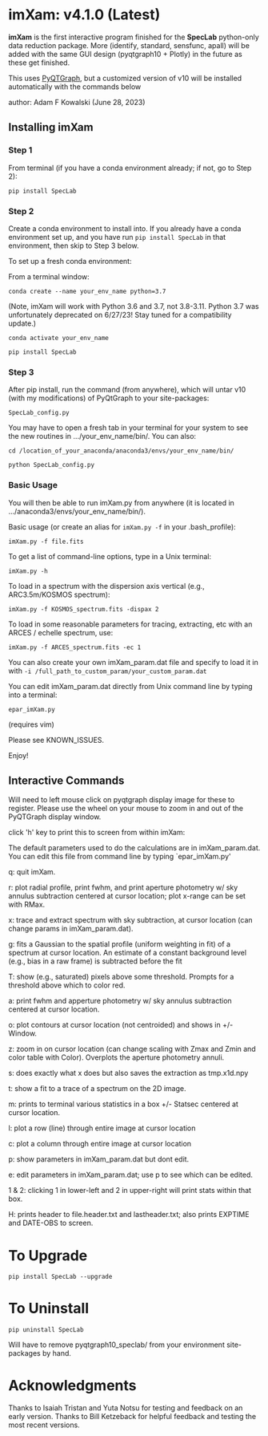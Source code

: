 # imXam:  v4.1.0 (Latest)

**imXam** is the first interactive program finished for the **SpecLab** python-only
data reduction package.  More (identify, standard, sensfunc, apall) will be added
with the same GUI design (pyqtgraph10 + Plotly) in the future as these get finished.

This uses [PyQTGraph](https://www.pyqtgraph.org/), but a customized version of v10 will be installed automatically with the commands below

author: Adam F Kowalski (June 28, 2023)

## Installing imXam 

### Step 1

From terminal (if you have a conda environment already; if not, go to Step 2):

`pip install SpecLab`


### Step 2

Create a conda environment to install into.  If you already have a conda environment set up, and you have
run `pip install SpecLab` in that environment, then skip to Step 3 below.

To set up a fresh conda environment:

From a terminal window:

`conda create --name your_env_name python=3.7`

(Note, imXam will work with Python 3.6 and 3.7, not 3.8-3.11.  Python 3.7 was unfortunately deprecated on 6/27/23! Stay tuned for a compatibility update.)


`conda activate your_env_name`

`pip install SpecLab`


### Step 3

After pip install, run the command (from anywhere), which will untar v10 (with my modifications) of PyQtGraph to your site-packages:

`SpecLab_config.py`

You may have to open a fresh tab in your terminal for your system to see the new routines in .../your_env_name/bin/.  You can also:

`cd /location_of_your_anaconda/anaconda3/envs/your_env_name/bin/`

`python SpecLab_config.py`


### Basic Usage

You will then be able to run imXam.py from anywhere (it is located in .../anaconda3/envs/your_env_name/bin/).

Basic usage (or create an alias for `imXam.py -f` in your .bash_profile):

`imXam.py -f file.fits`

To get a list of command-line options, type in a Unix terminal:

`imXam.py -h`

To load in a spectrum with the dispersion axis vertical (e.g., ARC3.5m/KOSMOS spectrum):

`imXam.py -f KOSMOS_spectrum.fits -dispax 2`

To load in some reasonable parameters for tracing, extracting, etc with an ARCES / echelle spectrum, use:

`imXam.py -f ARCES_spectrum.fits -ec 1`

You can also create your own imXam_param.dat file and specify to load it in with `-i /full_path_to_custom_param/your_custom_param.dat`

You can edit imXam_param.dat directly from Unix command line by typing into a terminal:

`epar_imXam.py`

(requires vim)

Please see KNOWN_ISSUES.

Enjoy!


## Interactive Commands

Will need to left mouse click on pyqtgraph display image for these to register.  Please use the wheel on your mouse to zoom in and out of the PyQTGraph display window.

click 'h' key to print this to screen from within imXam:

The default parameters used to do the calculations are in imXam_param.dat.  You can edit this file from command line by typing `epar_imXam.py'


q:  quit imXam.

r:  plot radial profile, print fwhm, and print aperture photometry w/ sky annulus subtraction centered at cursor location; plot x-range can be set with RMax.

x:  trace and extract spectrum with sky subtraction, at cursor location (can change params in imXam_param.dat).

g:  fits a Gaussian to the spatial profile (uniform weighting in fit) of a spectrum at cursor location. An estimate of a constant background level (e.g., bias in a raw frame) is subtracted before the fit

T:  show (e.g., saturated) pixels above some threshold.  Prompts for a threshold above which to color red.

a:  print fwhm and apperture photometry w/ sky annulus subtraction centered at cursor location.

o:  plot contours at cursor location (not centroided) and shows in +/- Window.

z:  zoom in on cursor location (can change scaling with Zmax and Zmin and color table with Color).  Overplots the aperture photometry annuli.

s:  does exactly what x does but also saves the extraction as tmp.x1d.npy

t:  show a fit to a trace of a spectrum on the 2D image.

m:  prints to terminal various statistics in a box +/- Statsec centered at cursor location.

l:  plot a row (line) through entire image at cursor location

c:  plot a column through entire image at cursor location

p:  show parameters in imXam_param.dat but dont edit.

e:  edit parameters in imXam_param.dat; use p to see which can be edited.

1 & 2:  clicking 1 in lower-left and 2 in upper-right will print stats within that box.

H:  prints header to file.header.txt and lastheader.txt; also prints EXPTIME and DATE-OBS to screen.


# To Upgrade

`pip install SpecLab --upgrade`

# To Uninstall

`pip uninstall SpecLab`

Will have to remove pyqtgraph10_speclab/ from your environment site-packages by hand.

# Acknowledgments

Thanks to Isaiah Tristan and Yuta Notsu for testing and feedback on an early version.
Thanks to Bill Ketzeback for helpful feedback and testing the most recent versions.  

